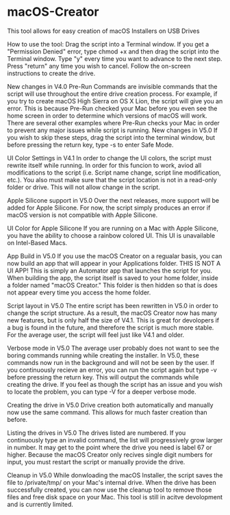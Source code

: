 # macOS-Creator
This tool allows for easy creation of macOS Installers on USB Drives

How to use the tool:
Drag the script into a Terminal window.
If you get a "Permission Denied" error, type chmod +x and then drag the script into the Terminal window.
Type "y" every time you want to advance to the next step.
Press "return" any time you wish to cancel.
Follow the on-screen instructions to create the drive.

New changes in V4.0
Pre-Run Commands are invisible commands that the script will use throughout the entire drive creation process.
For example, if you try to create macOS High Sierra on OS X Lion, the script will give you an error.
This is because Pre-Run checked your Mac before you even see the home screen in order to determine which versions of macOS will work.
There are several other examples where Pre-Run checks your Mac in order to prevent any major issues while script is running.
New changes in V5.0
If you wish to skip these steps, drag the script into the terminal window, but before pressing the return key, type -s to enter Safe Mode.

UI Color Settings in V4.1
In order to change the UI colors, the script must rewrite itself while running. In order for this funcion to work, aviod all modifications to the script (i.e. Script name change, script line modification, etc.). You also must make sure that the script location is not in a read-only folder or drive. This will not allow change in the script.

Apple Silicone support in V5.0
Over the next releases, more support will be added for Apple Silicone. For now, the script simply produces an error if macOS version is not compatible with Apple Silicone.

UI Color for Apple Silicone
If you are running on a Mac with Apple Silicone, you have the ability to choose a rainbow colored UI. This UI is unavailable on Intel-Based Macs.

App Build in V5.0
If you use the macOS Creator on a regualar basis, you can now build an app that will appear in your Applications folder. THIS IS NOT A UI APP! This is simply an Automator app that launches the script for you. When building the app, the script itself is saved to your home folder, inside a folder named "macOS Creator." This folder is then hidden so that is does not appear every time you access the home folder.

Script layout in V5.0
The entire script has been rewritten in V5.0 in order to change the script structure. As a result, the macOS Creator now has many new features, but is only half the size of V4.1. This is great for devolopers if a bug is found in the future, and therefore the script is much more stable. For the average user, the script will feel just like V4.1 and older.

Verbose mode in V5.0
The average user probably does not want to see the boring commands running while creating the installer. In V5.0, these commands now run in the background and will not be seen by the user. If you continuously recieve an error, you can run the script again but type -v before pressing the return key. This will output the commands while creating the drive. If you feel as though the script has an issue and you wish to locate the problem, you can type -V for a deeper verbose mode.

Creating the drive in V5.0
Drive creation both automatically and manually now use the same command. This allows for much faster creation than before.

Listing the drives in V5.0
The drives listed are numbered. If you continuously type an invalid command, the list will progressively grow larger in number. It may get to the point where the drive you need is label 67 or higher. Because the macOS Creator only recives single digit numbers for input, you must restart the script or manually provide the drive.

Cleanup in V5.0
While donwloading the macOS Installer, the script saves the file to /private/tmp/ on your Mac's internal drive. When the drive has been successfully created, you can now use the cleanup tool to remove those files and free disk space on your Mac. This tool is still in acitve devolopment and is currently limited.
